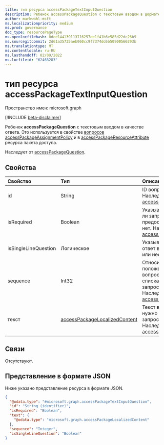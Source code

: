```yaml
---
title: тип ресурса accessPackageTextInputQuestion
description: Ребенок accessPackageQuestion с текстовым вводом в формате ответа на вопрос.
author: markwahl-msft
ms.localizationpriority: medium
ms.prod: governance
doc_type: resourcePageType
ms.openlocfilehash: 0dee144139113716257ee1f41b6e585d22dc26b9
ms.sourcegitcommit: 2d61a35735aeb060cc9f7374dd6b50900566293b
ms.translationtype: MT
ms.contentlocale: ru-RU
ms.lasthandoff: 02/09/2022
ms.locfileid: "62468283"
---
```

# <a name="accesspackagetextinputquestion-resource-type"></a>тип ресурса accessPackageTextInputQuestion

Пространство имен: microsoft.graph

[!INCLUDE [beta-disclaimer](../../includes/beta-disclaimer.md)]

Ребенок **accessPackageQuestion** с текстовым вводом в качестве ответа.  Это используется в свойстве  [вопросов accessPackageAssignmentPolicy](accesspackageassignmentpolicy.md) и в [accessPackageResourceAttribute](accesspackageresourceattribute.md) ресурса пакета доступа.

Наследует от [accessPackageQuestion](../resources/accesspackagequestion.md).

## <a name="properties"></a>Свойства
|Свойство|Тип|Описание|
|:---|:---|:---|
|id|String|ID вопроса. Наследуется [от accessPackageQuestion](../resources/accesspackagequestion.md).|
|isRequired|Boolean|Указывает, требуется ли запросчику предоставить ответ или нет. Наследуется [от accessPackageQuestion](../resources/accesspackagequestion.md).|
|isSingleLineQuestion|Логическое|Указывает, будет ли ответ в формате одной или нескольких строк.|
|sequence|Int32|Относительное положение этого вопроса при отобраии списка вопросов для запросителя. Наследуется [от accessPackageQuestion](../resources/accesspackagequestion.md).|
|текст|[accessPackageLocalizedContent](../resources/accesspackagelocalizedcontent.md)|Текст вопроса, который нужно показать запросчику. Наследуется [от accessPackageQuestion](../resources/accesspackagequestion.md).|

## <a name="relationships"></a>Связи
Отсутствуют.

## <a name="json-representation"></a>Представление в формате JSON
Ниже указано представление ресурса в формате JSON.
<!-- {
  "blockType": "resource",
  "@odata.type": "microsoft.graph.accessPackageTextInputQuestion"
}
-->
``` json
{
  "@odata.type": "#microsoft.graph.accessPackageTextInputQuestion",
  "id": "String (identifier)",
  "isRequired": "Boolean",
  "text": {
    "@odata.type": "microsoft.graph.accessPackageLocalizedContent"
  },
  "sequence": "Integer",
  "isSingleLineQuestion": "Boolean"
}
```

